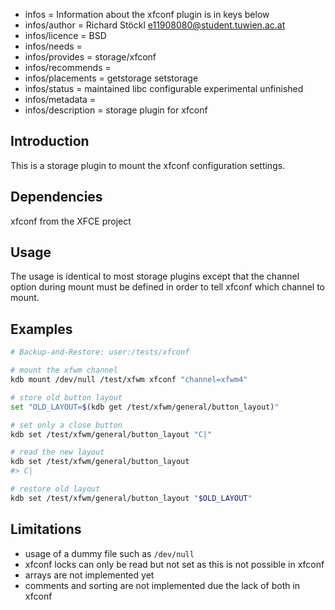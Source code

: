 - infos = Information about the xfconf plugin is in keys below
- infos/author = Richard Stöckl <e11908080@student.tuwien.ac.at>
- infos/licence = BSD
- infos/needs =
- infos/provides = storage/xfconf
- infos/recommends =
- infos/placements = getstorage setstorage
- infos/status = maintained libc configurable experimental unfinished
- infos/metadata =
- infos/description = storage plugin for xfconf

## Introduction

This is a storage plugin to mount the xfconf configuration settings.

## Dependencies

xfconf from the XFCE project

## Usage

The usage is identical to most storage plugins except that the channel option during mount must be defined in order to tell xfconf which channel to mount.

## Examples

```sh
# Backup-and-Restore: user:/tests/xfconf

# mount the xfwm channel
kdb mount /dev/null /test/xfwm xfconf "channel=xfwm4"

# store old button layout
set "OLD_LAYOUT=$(kdb get /test/xfwm/general/button_layout)"

# set only a close button
kdb set /test/xfwm/general/button_layout "C|"

# read the new layout
kdb set /test/xfwm/general/button_layout
#> C|

# restore old layout
kdb set /test/xfwm/general/button_layout "$OLD_LAYOUT"
```

## Limitations

- usage of a dummy file such as `/dev/null`
- xfconf locks can only be read but not set as this is not possible in xfconf
- arrays are not implemented yet
- comments and sorting are not implemented due the lack of both in xfconf

